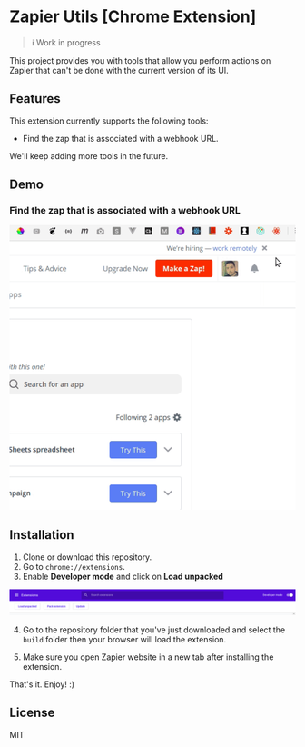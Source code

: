 # Zapier Utils [Chrome Extension]

> ℹ Work in progress

This project provides you with tools that allow you perform actions on Zapier that can't be done with the current version of its UI.

## Features

This extension currently supports the following tools:

- Find the zap that is associated with a webhook URL.

We'll keep adding more tools in the future.

## Demo

### Find the zap that is associated with a webhook URL

![](images/findZapByWebhookUrl.gif)

## Installation

1. Clone or download this repository.
2. Go to `chrome://extensions`.
3. Enable **Developer mode** and click on **Load unpacked**

![](images/extensions.png)

4. Go to the repository folder that you've just downloaded and select the `build` folder then your browser will load the extension.

5. Make sure you open Zapier website in a new tab after installing the extension.

That's it. Enjoy! :)

## License

MIT

